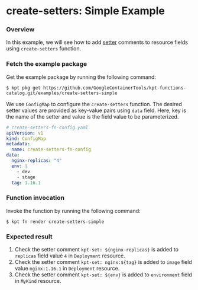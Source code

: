 # create-setters: Simple Example

### Overview

In this example, we will see how to add [setter] comments to
resource fields using `create-setters` function.

### Fetch the example package

Get the example package by running the following command:

```shell
$ kpt pkg get https://github.com/GoogleContainerTools/kpt-functions-catalog.git/examples/create-setters-simple
```

We use `ConfigMap` to configure the `create-setters` function.
The desired setter values are provided as key-value pairs using `data` field.
Here, key is the name of the setter and value is the field value to be parameterized.

```yaml
# create-setters-fn-config.yaml
apiVersion: v1
kind: ConfigMap
metadata:
  name: create-setters-fn-config
data:
  nginx-replicas: "4"
  env: |
    - dev
    - stage
  tag: 1.16.1
```

### Function invocation

Invoke the function by running the following command:

```shell
$ kpt fn render create-setters-simple
```

### Expected result

1. Check the setter comment `kpt-set: ${nginx-replicas}` is added to `replicas` field value `4` in `Deployment` resource.
2. Check the setter comment `kpt-set: nginx:${tag}` is added to `image` field value `nginx:1.16.1` in `Deployment` resource.
3. Check the setter comment `kpt-set: ${env}` is added to `environment` field in `MyKind` resource.

[setter]: https://catalog.kpt.dev/apply-setters/v0.1/?id=definitions